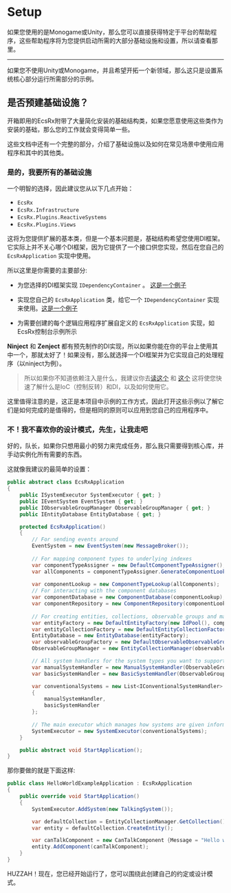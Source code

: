 # Setup

如果您使用的是Monogame或Unity，那么您可以直接获得特定于平台的帮助程序，这些帮助程序将为您提供启动所需的大部分基础设施和设置，所以请查看那里。

---

如果您不使用Unity或Monogame，并且希望开拓一个新领域，那么这只是设置系统核心部分运行所需部分的示例。

## 是否预建基础设施？

开箱即用的EcsRx附带了大量简化安装的基础结构类，如果您愿意使用这些类作为安装的基础，那么您的工作就会变得简单一些。

这些文档中还有一个完整的部分，介绍了基础设施以及如何在常见场景中使用应用程序和其中的其他类。

### 是的，我要所有的基础设施

一个明智的选择，因此建议您从以下几点开始：

- `EcsRx`
- `EcsRx.Infrastructure`
- `EcsRx.Plugins.ReactiveSystems`
- `EcsRx.Plugins.Views`

这将为您提供扩展的基本类，但是一个基本问题是，基础结构希望您使用DI框架。它实际上并不关心哪个DI框架，因为它提供了一个接口供您实现，然后在您自己的 `EcsRxApplication` 实现中使用。

所以这里是你需要的主要部分:

- 为您选择的DI框架实现 `IDependencyContainer` 。 [这是一个例子](https://github.com/EcsRx/ecsrx/blob/master/src/EcsRx.Infrastructure.Ninject/NinjectDependencyContainer.cs)

- 实现您自己的 `EcsRxApplication` 类，给它一个 `IDependencyContainer` 实现来使用。[这是一个例子](https://github.com/EcsRx/ecsrx/blob/master/src/EcsRx.Examples/Application/EcsRxConsoleApplication.cs)

- 为需要创建的每个逻辑应用程序扩展自定义的 `EcsRxApplication` 实现，如EcsRx控制台示例所示

**Ninject** 和 **Zenject** 都有预先制作的DI实现，所以如果你能在你的平台上使用其中一个，那就太好了！如果没有，那么就选择一个DI框架并为它实现自己的处理程序（以ninject为例）。

> 所以如果你不知道依赖注入是什么，我建议你去[读这个](https://grofit.gitbooks.io/development-for-winners/content/development/general/dependency-patterns/dependency-injection.html) 和 [这个](https://grofit.gitbooks.io/development-for-winners/content/development/general/dependency-patterns/inversion-of-control.html) 这将使您快速了解什么是IoC（控制反转）和DI，以及如何使用它。

这里值得注意的是，这正是本项目中示例的工作方式，因此打开这些示例以了解它们是如何完成的是值得的，但是相同的原则可以应用到您自己的应用程序中。

### 不！我不喜欢你的设计模式，先生，让我走吧

好的，队长，如果你只想用最小的努力来完成任务，那么我只需要得到核心库，并手动实例化所有需要的东西。

这就像我建议的最简单的设置：

```csharp
public abstract class EcsRxApplication
{
	public ISystemExecutor SystemExecutor { get; }
	public IEventSystem EventSystem { get; }
	public IObservableGroupManager ObservableGroupManager { get; }
	public IEntityDatabase EntityDatabase { get; }

	protected EcsRxApplication()
	{
		// For sending events around
		EventSystem = new EventSystem(new MessageBroker());
		
		// For mapping component types to underlying indexes
		var componentTypeAssigner = new DefaultComponentTypeAssigner();
		var allComponents = componentTypeAssigner.GenerateComponentLookups();
		
		var componentLookup = new ComponentTypeLookup(allComponents);
		// For interacting with the component databases
		var componentDatabase = new ComponentDatabase(componentLookup);
		var componentRepository = new ComponentRepository(componentLookup, componentDatabase);	
		
		// For creating entities, collections, observable groups and managing Ids
		var entityFactory = new DefaultEntityFactory(new IdPool(), componentRepository);
		var entityCollectionFactory = new DefaultEntityCollectionFactory(entityFactory);
		EntityDatabase = new EntityDatabase(entityFactory);
		var observableGroupFactory = new DefaultObservableObservableGroupFactory();
		ObservableGroupManager = new EntityCollectionManager(observableGroupFactory, entityDatabase, componentLookup);

		// All system handlers for the system types you want to support
		var manualSystemHandler = new ManualSystemHandler(ObservableGroupManager);
		var basicSystemHandler = new BasicSystemHandler(ObservableGroupManager);

		var conventionalSystems = new List<IConventionalSystemHandler>
		{
			manualSystemHandler,
            basicSystemHandler
		};
		
		// The main executor which manages how systems are given information
		SystemExecutor = new SystemExecutor(conventionalSystems);
	}

	public abstract void StartApplication();
}
```

那你要做的就是下面这样:

```csharp
public class HelloWorldExampleApplication : EcsRxApplication
{
	public override void StartApplication()
	{
		SystemExecutor.AddSystem(new TalkingSystem());

		var defaultCollection = EntityCollectionManager.GetCollection();
		var entity = defaultCollection.CreateEntity();

		var canTalkComponent = new CanTalkComponent {Message = "Hello world"};
		entity.AddComponent(canTalkComponent);
	}
}
```

HUZZAH！现在，您已经开始运行了，您可以围绕此创建自己的约定或设计模式。